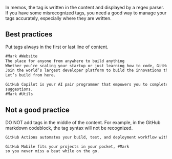 In memos, the tag is written in the content and displayed by a regex parser. If you have some misrecognized tags, you need a good way to manage your tags accurately, especially where they are written.

## Best practices

Put tags always in the first or last line of content.

```markdown
#Mark #Website 
The place for anyone from anywhere to build anything
Whether you’re scaling your startup or just learning how to code, GitHub is your home. 
Join the world’s largest developer platform to build the innovations that empower humanity. 
Let’s build from here.
```

```markdown
GitHub Copilot is your AI pair programmer that empowers you to complete tasks 55% faster by turning natural language prompts into coding 
suggestions.
#Mark #Utils 
```

## Not a good practice

DO NOT add tags in the middle of the content. For example, in the GitHub markdown codeblock, the tag syntax will not be recognized.

```markdown
GitHub Actions automates your build, test, and deployment workflow with simple and secure CI/CD. #Mark 
```

```markdown
GitHub Mobile fits your projects in your pocket, #Mark 
so you never miss a beat while on the go.
```
